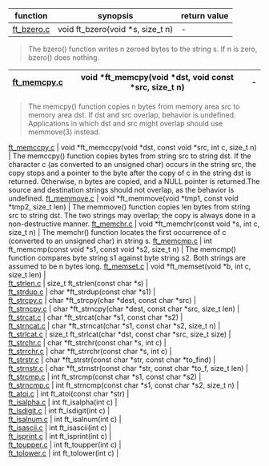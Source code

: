 function          | synopsis       |                                  return value
------------------|---------------------------------------------|--------------------
[ft_bzero.c ]     | void  ft_bzero(void *s, size_t n)           | - 


 > The bzero() function writes n zeroed bytes to the string s.  If n is zero, bzero() does nothing. 


[ft_memcpy.c]     | void    *ft_memcpy(void *dst, void const *src, size_t n) |  -
------------------|---------------------------------------------|--------------------

> The memcpy() function copies n bytes from memory area src to memory area dst.  If dst and src overlap, behavior is undefined.  Applications in which dst and src might overlap should use memmove(3) instead.

[ft_memccpy.c]    | void    *ft_memccpy(void *dst, const void *src, int c, size_t n)     |    The memccpy() function copies bytes from string src to string dst.  If the character c (as converted to an unsigned char) occurs in the string src, the copy stops and a pointer to the byte after the copy of c in the string dst is returned.  Otherwise, n bytes are copied, and a NULL pointer is returned.The source and destination strings should not overlap, as the behavior is undefined.
[ft_memmove.c]    | void    *ft_memmove(void *tmp1, const void *tmp2, size_t len)     |    The memmove() function copies len bytes from string src to string dst.  The two strings may overlap; the copy is always done in a non-destructive manner.
[ft_memchr.c]     | void    *ft_memchr(const void *s, int c, size_t n)     |   The memchr() function locates the first occurrence of c (converted to an unsigned char) in string s.
[ft_memcmp.c]     | int     ft_memcmp(const void *s1, const void *s2, size_t n)     |    The memcmp() function compares byte string s1 against byte string s2.  Both strings are assumed to be n bytes long.
[ft_memset.c]     | void    *ft_memset(void *b, int c, size_t len)     |  
[ft_strlen.c]     | size_t  ft_strlen(const char *s)     |  
[ft_strdup.c]     | char    *ft_strdup(const char *s1)     |  
[ft_strcpy.c]     | char    *ft_strcpy(char *dest, const char *src)     |  
[ft_strncpy.c]    | char    *ft_strncpy(char *dest, const char *src, size_t len)     |  
[ft_strcat.c]     | char    *ft_strcat(char *s1, const char *s2)     |  
[ft_strncat.c]    | char    *ft_strncat(char *s1, const char *s2, size_t n)     |  
[ft_strlcat.c]    | size_t  ft_strlcat(char *dst, const char *src, size_t size)     |  
[ft_strchr.c]     | char    *ft_strchr(const char *s, int c)     |  
[ft_strrchr.c]    | char    *ft_strrchr(const char *s, int c)     |  
[ft_strstr.c]     | char    *ft_strstr(const char *str, const char *to_find)     |  
[ft_strnstr.c]    | char    *ft_strnstr(const char *str, const char *to_f, size_t len)     |  
[ft_strcmp.c]     | int      ft_strcmp(const char *s1, const char *s2)     |  
[ft_strncmp.c]    | int     ft_strncmp(const char *s1, const char *s2, size_t n)     |  
[ft_atoi.c]       | int     ft_atoi(const char *str)     |  
[ft_isalpha.c]    | int     ft_isalpha(int c)     |  
[ft_isdigit.c]    | int      ft_isdigit(int c)     |  
[ft_isalnum.c]    | int ft_isalnum(int c)     |  
[ft_isascii.c]    | int     ft_isascii(int c)     |  
[ft_isprint.c]    | int     ft_isprint(int c)     |  
[ft_toupper.c]    | int     ft_toupper(int c)     |  
[ft_tolower.c]     | int     ft_tolower(int c)     |  






[ft_bzero.c ]:https://github.com/rvsrudik/libft/blob/master/ft_bzero.c 
[ft_memcpy.c]:https://github.com/rvsrudik/libft/blob/master/ft_memcpy.c
[ft_memccpy.c]:https://github.com/rvsrudik/libft/blob/master/ft_memccpy.c
[ft_memmove.c]:https://github.com/rvsrudik/libft/blob/master/ft_memmove.c
[ft_memchr.c]:https://github.com/rvsrudik/libft/blob/master/ft_memchr.c
[ft_memcmp.c]:https://github.com/rvsrudik/libft/blob/master/ft_memcmp.c
[ft_memset.c]:https://github.com/rvsrudik/libft/blob/master/ft_memset.c
[ft_strlen.c]:https://github.com/rvsrudik/libft/blob/master/ft_strlen.c
[ft_strdup.c]:https://github.com/rvsrudik/libft/blob/master/ft_strdup.c
[ft_strcpy.c]:https://github.com/rvsrudik/libft/blob/master/ft_strcpy.c
[ft_strncpy.c]:https://github.com/rvsrudik/libft/blob/master/ft_strncpy.c
[ft_strcat.c]:https://github.com/rvsrudik/libft/blob/master/ft_strcat.c
[ft_strncat.c]:https://github.com/rvsrudik/libft/blob/master/ft_strncat.c
[ft_strlcat.c]:https://github.com/rvsrudik/libft/blob/master/ft_strlcat.c
[ft_strchr.c]:https://github.com/rvsrudik/libft/blob/master/ft_strchr.c
[ft_strrchr.c]:https://github.com/rvsrudik/libft/blob/master/ft_strrchr.c
[ft_strstr.c]:https://github.com/rvsrudik/libft/blob/master/ft_strstr.c
[ft_strnstr.c]:https://github.com/rvsrudik/libft/blob/master/ft_strnstr.c
[ft_strcmp.c]:https://github.com/rvsrudik/libft/blob/master/ft_strcmp.c
[ft_strncmp.c]:https://github.com/rvsrudik/libft/blob/master/ft_strncmp.c
[ft_atoi.c]:https://github.com/rvsrudik/libft/blob/master/ft_atoi.c 
[ft_isalpha.c]:https://github.com/rvsrudik/libft/blob/master/ft_isalpha.c
[ft_isdigit.c]:https://github.com/rvsrudik/libft/blob/master/ft_isdigit.c
[ft_isalnum.c]:https://github.com/rvsrudik/libft/blob/master/ft_isalnum.c
[ft_isascii.c]:https://github.com/rvsrudik/libft/blob/master/ft_isascii.c
[ft_isprint.c]:https://github.com/rvsrudik/libft/blob/master/ft_isprint.c
[ft_toupper.c]:https://github.com/rvsrudik/libft/blob/master/ft_toupper.c
[ft_tolower.c]:https://github.com/rvsrudik/libft/blob/master/ft_tolower.c


